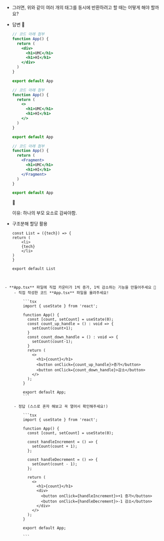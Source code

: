 - 그러면, 위와 같이 여러 개의 태그를 동시에 반환하려고 할 때는 어떻게 해야 할까요?

- 답변 🍠
    
    ```jsx
    // 코드 아래 첨부
    function App() {
      return (
        <div>
          <h1>UMC</h1>
          <h1>HI</h1>
        </div>
      )
    }
    
    export default App
    ```
    
    ```jsx
    // 코드 아래 첨부
    function App() {
      return (
        <>
          <h1>UMC</h1>
          <h1>HI</h1>
        </>
      )
    }
    
    export default App
    ```
    
    ```jsx
    // 코드 아래 첨부
    function App() {
      return (
        <Fragment>
          <h1>UMC</h1>
          <h1>HI</h1>
        </Fragment>
      )
    }
    
    export default App
    ```
    
    <aside>
    🍠
    
    이유: 하나의 부모 요소로 감싸야함.
    
    </aside>


- 구조분해 할당 활용 

    ```tsx
    const List = ({tech}) => {
    return (
        <li>
        {tech}
        </li>
    )
    }

    export default List
```


- **App.tsx** 파일에 직접 카운터가 1씩 증가, 1씩 감소하는 기능을 만들어주세요 🍠
    - 직접 작성한 코드 **App.tsx** 파일을 올려주세요!
        
        ```tsx
        import { useState } from 'react';
        
        function App() {
          const [count, setCount] = useState(0);
          const count_up_handle = () : void => {
            setCount(count+1);
          }
          const count_down_handle = () : void => {
            setCount(count-1);
          }
          return (
            <>
              <h1>{count}</h1>
              <button onClick={count_up_handle}>증가</button>
              <button onClick={count_down_handle}>감소</button>
            </>
          );
        }
        
        export default App;
        ```
        
    - 정답 (스스로 혼자 해보고 꼭 열어서 확인해주세요!)
        
        ```tsx
        import { useState } from 'react';
        
        function App() {
          const [count, setCount] = useState(0);
        
          const handleIncrement = () => {
            setCount(count + 1);
          };
        
          const handleDecrement = () => {
            setCount(count - 1);
          };
        
          return (
            <>
              <h1>{count}</h1>
              <div>
                <button onClick={handleIncrement}>+1 증가</button>
                <button onClick={handleDecrement}>-1 감소</button>
              </div>
            </>
          );
        }
        
        export default App;
        
        ```